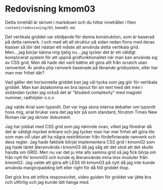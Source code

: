 ---
---

# Redovisning kmom03

Detta innehåll är skrivet i markdown och du hittar innehållet i filen `content/redovisning/03_kmom03.md`.

Det vertikala griddet var stödjande för denna konstruktion, som är baserad på detta ramverk. I och med att all struktur på sidan redan finns med deras klasser så blir det nästan ett måste att använda detta vertikala grid. Men....jag börjar känna mig tjatig nu....jag tycker det är ett väldigt komplicerat system för att uppnå gridfunktionalitet när man kan använda sig av CSS grid. Men då hade det varit bättre att göra allt från scratch utan ramverket. Är andra php ramverk baserade på liknande gridsystem, eller har man mer frihet där?

Vad gäller det horisontella griddet kan jag väl tycka som jag gör för vertikala griddet. Man kan åstakomma en bra layout för sin text med det men i slutändan tycker jag också det är "bloated complexity" med magiskt nummer, radhöjder o.s.v.

Jag valde Arial som typsnitt. Det var inga stora interna debatter om typsnitt hoss mig, arial brukar vara det jag kör på som standard, förutom Times New Roman när jag skriver dokument.

Jag har jobbat med CSS grid som jag nämnde ovan, vilket jag föredrar då det är väldigt mycket enklare och jag tycker man har mer frihet att göra lite som man vill utan att ha några restriktioner från fördefinierade ramverk och dess regler. Jag hade faktistk börjat implementera CSS grid i kmom02 som jag hade tänkt återanvända i kmom03 då jag såg att det stod att det skulle handla om GRID. Men nu var det ju inte alls samma grid så jag fick börja om från nytt för kmom03 och kunde ej återanvända mina less moduler från kmom02. Jag valde att göra allt LESS till kmom03 på nytt då jag inte kunde använda margin/padding left eller right för då föll griddet ihop.

Det gick bra att införa responsivitet, video guiden för griddet var jätte bra och utförlig och jag kunde lätt hänga med.
